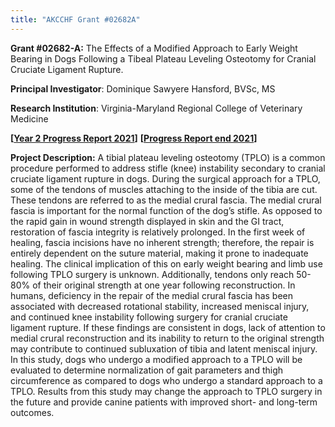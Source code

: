 ```yaml
---
title: "AKCCHF Grant #02682A"
---
```

**Grant #02682-A:**  The Effects of a Modified Approach to Early Weight Bearing in Dogs Following a Tibeal Plateau Leveling Osteotomy for Cranial Cruciate Ligament Rupture. 

**Principal Investigator**: Dominique Sawyere Hansford, BVSc, MS

**Research Institution**: Virginia-Maryland Regional College of Veterinary Medicine

**[[Year 2 Progress Report 2021](/files/akc02682amy2summary.pdf)]**
**[[Progress Report end 2021](/files/akcchf02682aey2summary.pdf)]**  


**Project Description:** A tibial plateau leveling osteotomy (TPLO) is a common procedure performed to address stifle (knee) instability secondary to cranial cruciate ligament rupture in dogs. During the surgical approach for a TPLO, some of the tendons of muscles attaching to the inside of the tibia are cut. These tendons are referred to as the medial crural fascia. The medial crural fascia is important for the normal function of the dog’s stifle. As opposed to the rapid gain in wound strength displayed in skin and the GI tract, restoration of fascia integrity is relatively prolonged. In the first week of healing, fascia incisions have no inherent strength; therefore, the repair is entirely dependent on the suture material, making it prone to inadequate healing. The clinical implication of this on early weight bearing and limb use following TPLO surgery is unknown. Additionally, tendons only reach 50-80% of their original strength at one year following reconstruction. In humans, deficiency in the repair of the medial crural fascia has been associated with decreased rotational stability, increased meniscal injury, and continued knee instability following surgery for cranial cruciate ligament rupture. If these findings are consistent in dogs, lack of attention to medial crural reconstruction and its inability to return to the original strength may contribute to continued subluxation of tibia and latent meniscal injury. In this study, dogs who undergo a modified approach to a TPLO will be evaluated to determine normalization of gait parameters and thigh circumference as compared to dogs who undergo a standard approach to a TPLO. Results from this study may change the approach to TPLO surgery in the future and provide canine patients with improved short- and long-term outcomes.